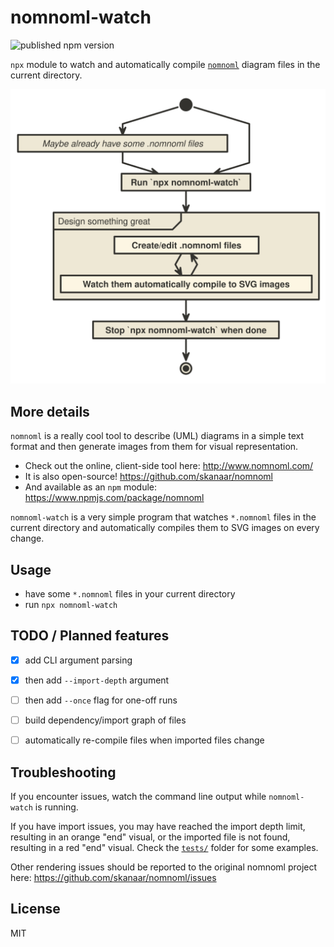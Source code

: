 # nomnoml-watch

![published npm version](https://img.shields.io/npm/v/nomnoml-watch?style=plastic)

`npx` module to watch and automatically compile [`nomnoml`](http://www.nomnoml.com/) diagram files in the current directory.

![usage flow](./flow.svg)


## More details

`nomnoml` is a really cool tool to describe (UML) diagrams in a simple text format and then generate images from them for visual representation.

* Check out the online, client-side tool here: http://www.nomnoml.com/
* It is also open-source! https://github.com/skanaar/nomnoml
* And available as an `npm` module: https://www.npmjs.com/package/nomnoml

`nomnoml-watch` is a very simple program that watches `*.nomnoml` files in the current directory and automatically compiles them to SVG images on every change.


## Usage

* have some `*.nomnoml` files in your current directory
* run `npx nomnoml-watch`


## TODO / Planned features

- [x] add CLI argument parsing
- [x] then add `--import-depth` argument
- [ ] then add `--once` flag for one-off runs
- [ ] build dependency/import graph of files
- [ ] automatically re-compile files when imported files change


## Troubleshooting

If you encounter issues, watch the command line output while `nomnoml-watch` is running.

If you have import issues, you may have reached the import depth limit, resulting in an orange "end" visual, or the imported file is not found, resulting in a red "end" visual. Check the [`tests/`](tests/) folder for some examples.

Other rendering issues should be reported to the original nomnoml project here: https://github.com/skanaar/nomnoml/issues


## License

MIT
